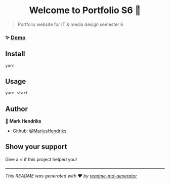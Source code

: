 <h1 align="center">Welcome to Portfolio S6 👋</h1>
<p>
</p>

> Portfolio website for IT & media design semester 6 

### ✨ [Demo](384816.hera.fhict.nl/portfolio-s6)

## Install

```sh
yarn
```

## Usage

```sh
yarn start
```

## Author

👤 **Mark Hendriks**

* Github: [@MariusHendriks](https://github.com/MariusHendriks)

## Show your support

Give a ⭐️ if this project helped you!

***
_This README was generated with ❤️ by [readme-md-generator](https://github.com/kefranabg/readme-md-generator)_